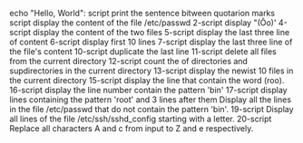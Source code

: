 echo "Hello, World": script print the sentence bitween quotarion marks
script display the content of the file /etc/passwd
2-script display "(Ôo)'
4-script display the content of the two files
5-script display the last three line of content
6-script display first 10 lines
7-script display the last three line of the file's content
10-script duplicate the last line
11-script delete all files from the current directory
12-script count the of directories and supdirectories in the current directory
13-script display the newist 10 files in the current directory
15-script display the line that contain the word (roo).
16-script display the line number contain the pattern 'bin'
17-script display lines containing the pattern 'root' and 3 lines after them 
Display all the lines in the file /etc/passwd that do not contain the pattern 'bin'.
19-script Display all lines of the file /etc/ssh/sshd_config starting with a letter.
20-script Replace all characters A and c from input to Z and e respectively.
